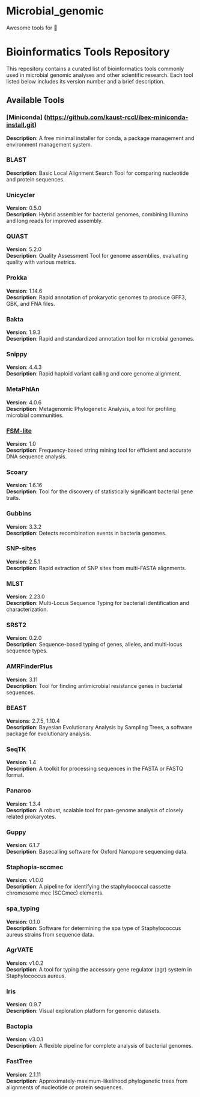 # Microbial_genomic
Awesome tools for 🦠

# Bioinformatics Tools Repository

This repository contains a curated list of bioinformatics tools commonly used in microbial genomic analyses and other scientific research. Each tool listed below includes its version number and a brief description.

## Available Tools

### [Miniconda] (https://github.com/kaust-rccl/ibex-miniconda-install.git) 
**Description**: A free minimal installer for conda, a package management and environment management system.

### BLAST
**Description**: Basic Local Alignment Search Tool for comparing nucleotide and protein sequences.


### Unicycler
**Version**: 0.5.0  
**Description**: Hybrid assembler for bacterial genomes, combining Illumina and long reads for improved assembly.

### QUAST
**Version**: 5.2.0  
**Description**: Quality Assessment Tool for genome assemblies, evaluating quality with various metrics.

### Prokka
**Version**: 1.14.6  
**Description**: Rapid annotation of prokaryotic genomes to produce GFF3, GBK, and FNA files.

### Bakta
**Version**: 1.9.3  
**Description**: Rapid and standardized annotation tool for microbial genomes.

### Snippy
**Version**: 4.4.3  
**Description**: Rapid haploid variant calling and core genome alignment.

### MetaPhlAn
**Version**: 4.0.6  
**Description**: Metagenomic Phylogenetic Analysis, a tool for profiling microbial communities.

### [FSM-lite](https://github.com/nvalimak/fsm-lite.git)
**Version**: 1.0  
**Description**: Frequency-based string mining tool for efficient and accurate DNA sequence analysis.

### Scoary
**Version**: 1.6.16  
**Description**: Tool for the discovery of statistically significant bacterial gene traits.

### Gubbins
**Version**: 3.3.2  
**Description**: Detects recombination events in bacteria genomes.

### SNP-sites
**Version**: 2.5.1  
**Description**: Rapid extraction of SNP sites from multi-FASTA alignments.

### MLST
**Version**: 2.23.0  
**Description**: Multi-Locus Sequence Typing for bacterial identification and characterization.

### SRST2
**Version**: 0.2.0  
**Description**: Sequence-based typing of genes, alleles, and multi-locus sequence types.

### AMRFinderPlus
**Version**: 3.11  
**Description**: Tool for finding antimicrobial resistance genes in bacterial sequences.

### BEAST
**Versions**: 2.7.5, 1.10.4  
**Description**: Bayesian Evolutionary Analysis by Sampling Trees, a software package for evolutionary analysis.

### SeqTK
**Version**: 1.4  
**Description**: A toolkit for processing sequences in the FASTA or FASTQ format.

### Panaroo
**Version**: 1.3.4  
**Description**: A robust, scalable tool for pan-genome analysis of closely related prokaryotes.

### Guppy
**Version**: 6.1.7  
**Description**: Basecalling software for Oxford Nanopore sequencing data.

### Staphopia-sccmec
**Version**: v1.0.0  
**Description**: A pipeline for identifying the staphylococcal cassette chromosome mec (SCCmec) elements.

### spa_typing
**Version**: 0.1.0  
**Description**: Software for determining the spa type of Staphylococcus aureus strains from sequence data.

### AgrVATE
**Version**: v1.0.2  
**Description**: A tool for typing the accessory gene regulator (agr) system in Staphylococcus aureus.

### Iris
**Version**: 0.9.7  
**Description**: Visual exploration platform for genomic datasets.

### Bactopia
**Version**: v3.0.1  
**Description**: A flexible pipeline for complete analysis of bacterial genomes.

### FastTree
**Version**: 2.1.11  
**Description**: Approximately-maximum-likelihood phylogenetic trees from alignments of nucleotide or protein sequences.


